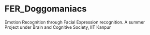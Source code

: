# FER_Doggomaniacs
Emotion Recognition through Facial Expression recognition. A summer Project under Brain and Cognitive Society, IIT Kanpur
